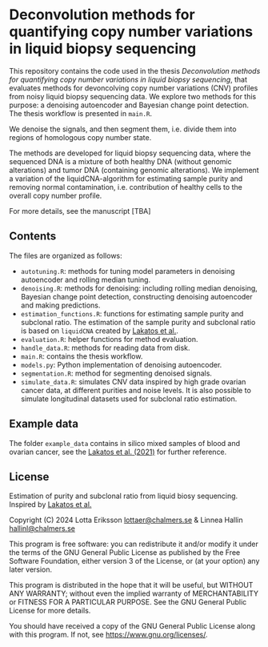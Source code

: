 # Deconvolution methods for quantifying copy number variations in liquid biopsy sequencing

This repository contains the code used in the thesis _Deconvolution methods for quantifying copy number variations in liquid biopsy sequencing_, that evaluates methods for devoncolving copy number variations (CNV) profiles from noisy liquid biopsy sequencing data. We explore two methods for this purpose: a denoising autoencoder and Bayesian change point detection. The thesis workflow is presented in `main.R`.

We denoise the signals, and then segment them, i.e. divide them into regions of homologous copy number state.


The methods are developed for liquid biopsy sequencing data, where the sequenced DNA is a mixture of both healthy DNA (without genomic alterations) and tumor DNA (containing genomic alterations). We implement a variation of the liquidCNA-algorithm for estimating sample purity and removing normal contamination, i.e. contribution of healthy cells to the overall copy number profile. 

For more details, see the manuscript [TBA]

## Contents

The files are organized as follows: 

- `autotuning.R`: methods for tuning model parameters in denoising autoencoder and rolling median tuning.
- `denoising.R`: methods for denoising: including rolling median denoising, Bayesian change point detection, constructing denoising autoencoder and making predictions.
- `estimation_functions.R`: functions for estimating sample purity and subclonal ratio.       The estimation of the sample purity and subclonal ratio is based on `liquidCNA` created by [Lakatos et al.](https://github.com/elakatos/liquidCNA).
- `evaluation.R`: helper functions for method evaluation.
- `handle_data.R`: methods for reading data from disk.
- `main.R`: contains the thesis workflow.
- `models.py`: Python implementation of denoising autoencoder.
- `segmentation.R`: method for segmenting denoised signals.
- `simulate_data.R`: simulates CNV data inspired by high grade ovarian cancer data, at different purities and noise levels. It is also possible to simulate longitudinal datasets used for subclonal ratio estimation.

## Example data

The folder `example_data` contains in silico mixed samples of blood and ovarian cancer, see the [Lakatos et al. (2021)](https://www.sciencedirect.com/science/article/pii/S2589004221008579) for further reference.

## License
Estimation of purity and subclonal ratio from liquid biosy sequencing. Inspired by [Lakatos et al.](https://github.com/elakatos/liquidCNA)

Copyright (C) 2024  Lotta Eriksson lottaer@chalmers.se & Linnea Hallin hallinl@chalmers.se

This program is free software: you can redistribute it and/or modify it under the terms of the GNU General Public License as published by the Free Software Foundation, either version 3 of the License, or (at your option) any later version.

This program is distributed in the hope that it will be useful, but WITHOUT ANY WARRANTY; without even the implied warranty of MERCHANTABILITY or FITNESS FOR A PARTICULAR PURPOSE.  See the GNU General Public License for more details.

You should have received a copy of the GNU General Public License along with this program.  If not, see <https://www.gnu.org/licenses/>.